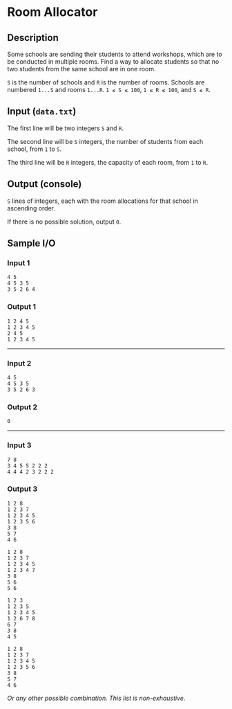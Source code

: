 # Room Allocator

## Description
Some schools are sending their students to attend workshops, which are to be conducted in multiple rooms. Find a way to allocate students so that no two students from the same school are in one room.

`S` is the number of schools and `R` is the number of rooms. Schools are numbered `1...S` and rooms `1...R`. `1 ≤ S ≤ 100`, `1 ≤ R ≤ 100`, and `S ≤ R`.

## Input (`data.txt`)
The first line will be two integers `S` and `R`.

The second line will be `S` integers, the number of students from each school, from `1` to `S`.

The third line will be `R` integers, the capacity of each room, from `1` to `R`.

## Output (console)
`S` lines of integers, each with the room allocations for that school in ascending order.

If there is no possible solution, output `0`.

## Sample I/O
### Input 1
```
4 5
4 5 3 5
3 5 2 6 4
```

### Output 1
```
1 2 4 5
1 2 3 4 5
2 4 5
1 2 3 4 5
```

---

### Input 2
```
4 5
4 5 3 5
3 5 2 6 3
```

### Output 2
```
0
```

---

### Input 3
```
7 8
3 4 5 5 2 2 2
4 4 4 2 3 2 2 2
```

### Output 3
```
1 2 8
1 2 3 7
1 2 3 4 5
1 2 3 5 6
3 8
5 7
4 6
```

```
1 2 8
1 2 3 7
1 2 3 4 5
1 2 3 4 7
3 8
5 6
5 6
```

```
1 2 3
1 2 3 5
1 2 3 4 5
1 2 6 7 8
6 7
3 8
4 5
```

```
1 2 8
1 2 3 7
1 2 3 4 5
1 2 3 5 6
3 8
5 7
4 6
```

*Or any other possible combination. This list is non-exhaustive.*
